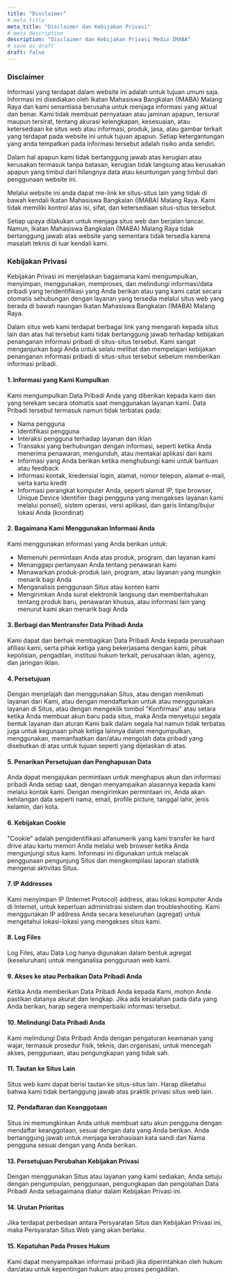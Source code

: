 ```yaml
---
title: "Disclaimer"
# meta title
meta_title: "Disclaimer dan Kebijakan Privasi"
# meta description
description: "Disclaimer dan Kebijakan Privasi Media IMABA"
# save as draft
draft: false
---
```


### Disclaimer

Informasi yang terdapat dalam website ini adalah untuk tujuan umum saja. Informasi ini disediakan oleh Ikatan Mahasiswa Bangkalan (IMABA) Malang Raya dan kami senantiasa berusaha untuk menjaga informasi yang aktual dan benar. Kami tidak membuat pernyataan atau jaminan apapun, tersurat maupun tersirat, tentang akurasi kelengkapan, kesesuaian, atau ketersediaan ke situs web atau informasi, produk, jasa, atau gambar terkait yang terdapat pada website ini untuk tujuan apapun. Setiap ketergantungan yang anda tempatkan pada informasi tersebut adalah risiko anda sendiri.

Dalam hal apapun kami tidak bertanggung jawab atas kerugian atau kerusakan termasuk tanpa batasan, kerugian tidak langsung atau kerusakan apapun yang timbul dari hilangnya data atau keuntungan yang timbul dari penggunaan website ini.

Melalui website ini anda dapat me-link ke situs-situs lain yang tidak di bawah kendali Ikatan Mahasiswa Bangkalan (IMABA) Malang Raya. Kami tidak memiliki kontrol atas isi, sifat, dan ketersediaan situs-situs tersebut.

Setiap upaya dilakukan untuk menjaga situs web dan berjalan lancar. Namun, Ikatan Mahasiswa Bangkalan (IMABA) Malang Raya tidak bertanggung jawab atas website yang sementara tidak tersedia karena masalah teknis di luar kendali kami.

### Kebijakan Privasi

Kebijakan Privasi ini menjelaskan bagaimana kami mengumpulkan, menyimpan, menggunakan, memproses, dan melindungi informasi/data pribadi yang teridentifikasi yang Anda berikan atau yang kami catat secara otomatis sehubungan dengan layanan yang tersedia melalui situs web yang berada di bawah naungan Ikatan Mahasiswa Bangkalan (IMABA) Malang Raya.

Dalam situs web kami terdapat berbagai link yang mengarah kepada situs lain dan atas hal tersebut kami tidak bertanggung jawab terhadap kebijakan penanganan informasi pribadi di situs-situs tersebut. Kami sangat menganjurkan bagi Anda untuk selalu melihat dan mempelajari kebijakan penanganan informasi pribadi di situs-situs tersebut sebelum memberikan informasi pribadi.

#### 1. Informasi yang Kami Kumpulkan
Kami mengumpulkan Data Pribadi Anda yang diberikan kepada kami dan yang terekam secara otomatis saat menggunakan layanan kami. Data Pribadi tersebut termasuk namun tidak terbatas pada:
- Nama pengguna
- Identifikasi pengguna
- Interaksi pengguna terhadap layanan dan iklan
- Transaksi yang berhubungan dengan informasi, seperti ketika Anda menerima penawaran, mengunduh, atau memakai aplikasi dari kami
- Informasi yang Anda berikan ketika menghubungi kami untuk bantuan atau feedback
- Informasi kontak, kredensial login, alamat, nomor telepon, alamat e-mail, serta kartu kredit
- Informasi perangkat komputer Anda, seperti alamat IP, tipe browser, Unique Device Identifier (bagi pengguna yang mengakses layanan kami melalui ponsel), sistem operasi, versi aplikasi, dan garis lintang/bujur lokasi Anda (koordinat)

#### 2. Bagaimana Kami Menggunakan Informasi Anda
Kami menggunakan informasi yang Anda berikan untuk:
- Memenuhi permintaan Anda atas produk, program, dan layanan kami
- Menanggapi pertanyaan Anda tentang penawaran kami
- Menawarkan produk-produk lain, program, atau layanan yang mungkin menarik bagi Anda
- Menganalisis penggunaan Situs atau konten kami
- Mengirimkan Anda surat elektronik langsung dan memberitahukan tentang produk baru, penawaran khusus, atau informasi lain yang menurut kami akan menarik bagi Anda

#### 3. Berbagi dan Mentransfer Data Pribadi Anda
Kami dapat dan berhak membagikan Data Pribadi Anda kepada perusahaan afiliasi kami, serta pihak ketiga yang bekerjasama dengan kami, pihak kepolisian, pengadilan, institusi hukum terkait, perusahaan iklan, agency, dan jaringan iklan.

#### 4. Persetujuan
Dengan menjelajah dan menggunakan Situs, atau dengan menikmati layanan dari Kami, atau dengan mendaftarkan untuk atau menggunakan layanan di Situs, atau dengan mengeklik tombol "Konfirmasi" atau setara ketika Anda membuat akun baru pada situs, maka Anda menyetujui segala bentuk layanan dan aturan Kami baik dalam segala hal namun tidak terbatas juga untuk kegunaan pihak ketiga lainnya dalam mengumpulkan, menggunakan, memanfaatkan dan/atau mengolah data pribadi yang disebutkan di atas untuk tujuan seperti yang dijelaskan di atas.

#### 5. Penarikan Persetujuan dan Penghapusan Data
Anda dapat mengajukan permintaan untuk menghapus akun dan informasi pribadi Anda setiap saat, dengan menyampaikan alasannya kepada kami melalui kontak kami. Dengan mengirimkan permintaan ini, Anda akan kehilangan data seperti nama, email, profile picture, tanggal lahir, jenis kelamin, dan kota.

#### 6. Kebijakan Cookie
"Cookie" adalah pengidentifikasi alfanumerik yang kami transfer ke hard drive atau kartu memori Anda melalui web browser ketika Anda mengunjungi situs kami. Informasi ini digunakan untuk melacak penggunaan pengunjung Situs dan mengkompilasi laporan statistik mengenai aktivitas Situs.

#### 7. IP Addresses
Kami menyimpan IP (Internet Protocol) address, atau lokasi komputer Anda di Internet, untuk keperluan administrasi sistem dan troubleshooting. Kami menggunakan IP address Anda secara keseluruhan (agregat) untuk mengetahui lokasi-lokasi yang mengakses situs kami.

#### 8. Log Files
Log Files, atau Data Log hanya digunakan dalam bentuk agregat (keseluruhan) untuk menganalisa penggunaan web kami.

#### 9. Akses ke atau Perbaikan Data Pribadi Anda
Ketika Anda memberikan Data Pribadi Anda kepada Kami, mohon Anda pastikan datanya akurat dan lengkap. Jika ada kesalahan pada data yang Anda berikan, harap segera memperbaiki informasi tersebut.

#### 10. Melindungi Data Pribadi Anda
Kami melindungi Data Pribadi Anda dengan pengaturan keamanan yang wajar, termasuk prosedur fisik, teknis, dan organisasi, untuk mencegah akses, penggunaan, atau pengungkapan yang tidak sah.

#### 11. Tautan ke Situs Lain
Situs web kami dapat berisi tautan ke situs-situs lain. Harap diketahui bahwa kami tidak bertanggung jawab atas praktik privasi situs web lain.

#### 12. Pendaftaran dan Keanggotaan
Situs ini memungkinkan Anda untuk membuat satu akun pengguna dengan mendaftar keanggotaan, sesuai dengan data yang Anda berikan. Anda bertanggung jawab untuk menjaga kerahasiaan kata sandi dan Nama pengguna sesuai dengan yang Anda berikan.

#### 13. Persetujuan Perubahan Kebijakan Privasi
Dengan menggunakan Situs atau layanan yang kami sediakan, Anda setuju dengan pengumpulan, penggunaan, pengungkapan dan pengolahan Data Pribadi Anda sebagaimana diatur dalam Kebijakan Privasi ini.

#### 14. Urutan Prioritas
Jika terdapat perbedaan antara Persyaratan Situs dan Kebijakan Privasi ini, maka Persyaratan Situs Web yang akan berlaku.

#### 15. Kepatuhan Pada Proses Hukum
Kami dapat menyampaikan informasi pribadi jika diperintahkan oleh hukum dan/atau untuk kepentingan hukum atau proses pengadilan.
